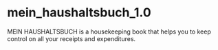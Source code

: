 # mein_haushaltsbuch_1.0
MEIN HAUSHALTSBUCH is a housekeeping book that helps you to keep control on all your	receipts and expenditures.
